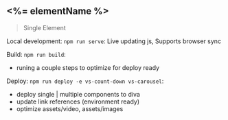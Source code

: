 ## <%= elementName %>
> Single Element 

Local development:
`npm run serve`: Live updating js, Supports browser sync

Build:
`npm run build`: 
  - runing a couple steps to optimize for deploy ready 

Deploy:
`npm run deploy -e vs-count-down vs-carousel`: 
  - deploy single | multiple components to diva
  - update link references (environment ready)
  - optimize assets/video, assets/images 
  
